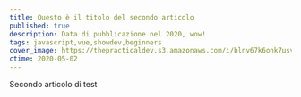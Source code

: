 ```yaml
---
title: Questo è il titolo del secondo articolo
published: true
description: Data di pubblicazione nel 2020, wow!
tags: javascript,vue,showdev,beginners
cover_image: https://thepracticaldev.s3.amazonaws.com/i/blnv67k6onk7usvqq1z9.jpg
ctime: 2020-05-02
---
```


Secondo articolo di test